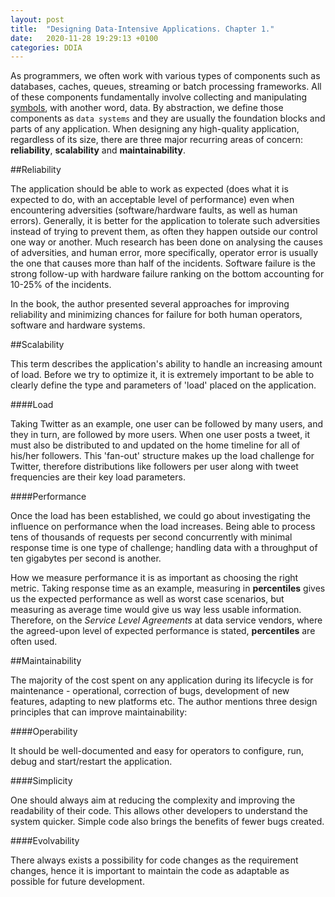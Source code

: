 ```yaml
---
layout: post
title:  "Designing Data-Intensive Applications. Chapter 1."
date:   2020-11-28 19:29:13 +0100
categories: DDIA
---
```

As programmers, we often work with various types of components such as databases, caches, queues, streaming or batch processing frameworks. All of these components fundamentally involve collecting and manipulating [symbols](https://en.wikipedia.org/wiki/Symbol_(formal)), with another word, data. By abstraction, we define those components as `data systems` and they are usually the foundation blocks and parts of any application. When designing any high-quality application, regardless of its size, there are three major recurring areas of concern: **reliability**, **scalability** and **maintainability**.   

##Reliability

The application should be able to work as expected (does what it is expected to do, with an acceptable level of performance) even when encountering adversities (software/hardware faults, as well as human errors). Generally, it is better for the application to tolerate such adversities instead of trying to prevent them, as often they happen outside our control one way or another. Much research has been done on analysing the causes of adversities, and human error, more specifically, operator error is usually the one that causes more than half of the incidents. Software failure is the strong follow-up with hardware failure ranking on the bottom accounting for 10-25% of the incidents.

In the book, the author presented several approaches for improving reliability and minimizing chances for failure for both human operators, software and hardware systems.   

##Scalability

This term describes the application's ability to handle an increasing amount of load. Before we try to optimize it, it is extremely important to be able to clearly define the type and parameters of 'load' placed on the application. 


####Load

Taking Twitter as an example, one user can be followed by many users, and they in turn, are followed by more users. When one user posts a tweet, it must also be distributed to and updated on the home timeline for all of his/her followers. This 'fan-out' structure makes up the load challenge for Twitter, therefore distributions like followers per user along with tweet frequencies are their key load parameters.


####Performance

Once the load has been established, we could go about investigating the influence on performance when the load increases. Being able to process tens of thousands of requests per second concurrently with minimal response time is one type of challenge; handling data with a throughput of ten gigabytes per second is another. 

How we measure performance it is as important as choosing the right metric. Taking response time as an example, measuring in __percentiles__ gives us the expected performance as well as worst case scenarios, but measuring as average time would give us way less usable information. Therefore, on the *Service Level Agreements* at data service vendors, where the agreed-upon level of expected performance is stated,  __percentiles__ are often used. 

##Maintainability

The majority of the cost spent on any application during its lifecycle is for maintenance - operational, correction of bugs, development of new features, adapting to new platforms etc. The author mentions three design principles that can improve maintainability:

####Operability

It should be well-documented and easy for operators to configure, run, debug and start/restart the application. 

####Simplicity

One should always aim at reducing the complexity and improving the readability of their code. This allows other developers to understand the system quicker. Simple code also brings the benefits of fewer bugs created. 

####Evolvability

There always exists a possibility for code changes as the requirement changes, hence it is important to maintain the code as adaptable as possible for future development. 